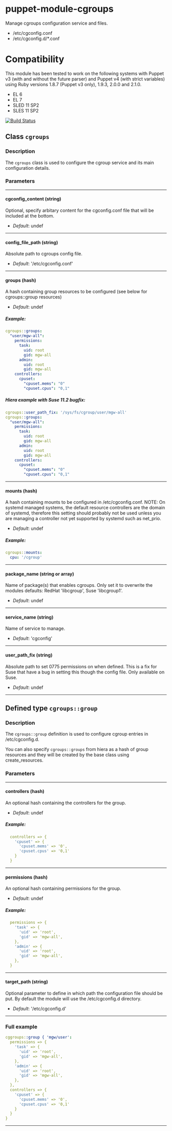 # puppet-module-cgroups

Manage cgroups configuration service and files.

- /etc/cgconfig.conf
- /etc/cgconfig.d/*.conf

# Compatibility

This module has been tested to work on the following systems with Puppet v3
(with and without the future parser) and Puppet v4 (with strict variables)
using Ruby versions 1.8.7 (Puppet v3 only), 1.9.3, 2.0.0 and 2.1.0.

  * EL 6
  * EL 7
  * SLED 11 SP2
  * SLES 11 SP2

[![Build Status](https://travis-ci.org/Ericsson/puppet-module-cgroups.png?branch=master)](https://travis-ci.org/Ericsson/puppet-module-cgroups)

## Class `cgroups`

### Description

The `cgroups` class is used to configure the cgroup service and its main configuration details.

### Parameters

---
#### cgconfig_content (string)
Optional, specify arbitary content for the cgconfig.conf file that will be included at the bottom.

- *Default*: undef

---
#### config_file_path (string)
Absolute path to cgroups config file.

- *Default*: '/etc/cgconfig.conf'

---
#### groups (hash)
A hash containing group resources to be configured (see below for cgroups::group resources)

- *Default*: undef

##### Example:
```yaml
cgroups::groups:
  "user/mgw-all":
    permissions:
      task:
        uid: root
        gid: mgw-all
      admin:
        uid: root
        gid: mgw-all
    controllers:
      cpuset:
        "cpuset.mems": "0"
        "cpuset.cpus": "0,1"
```

##### Hiera example with Suse 11.2 bugfix:
```yaml
cgroups::user_path_fix: '/sys/fs/cgroup/user/mgw-all'
cgroups::groups:
  "user/mgw-all":
    permissions:
      task:
        uid: root
        gid: mgw-all
      admin:
        uid: root
        gid: mgw-all
    controllers:
      cpuset:
        "cpuset.mems": "0"
        "cpuset.cpus": "0,1"
```
---
#### mounts (hash)
A hash containing mounts to be configured in /etc/cgconfig.conf.
NOTE: On systemd managed systems, the default resource controllers are the domain of systemd, therefore this setting should probably not be used unless you are managing a controller not yet supported by systemd such as net_prio.

- *Default*: undef

##### Example:
```yaml
cgroups::mounts:
  cpu: '/cgroup'
```
---
#### package_name (string or array)
Name of package(s) that enables cgroups. Only set it to overwrite the modules defaults: RedHat 'libcgroup', Suse 'libcgroup1'.

- *Default*: undef

---
#### service_name (string)
Name of service to manage.

- *Default*: 'cgconfig'

---
#### user_path_fix (string)
Absolute path to set 0775 permissions on when defined. This is a fix for Suse that have a bug in setting this though the config file. Only available on Suse.

- *Default*: undef

---

## Defined type `cgroups::group`

### Description

The `cgroups::group` definition is used to configure cgroup entries in /etc/cgconfig.d.

You can also specify `cgroups::groups` from hiera as a hash of group resources and they will be created by the base class using create_resources.

### Parameters

---
#### controllers (hash)
An optional hash containing the controllers for the group.

- *Default*: undef

##### Example:
```yaml
  controllers => {
    'cpuset' => { 
      'cpuset.mems' => '0',
      'cpuset.cpus' => '0,1'
    }
  }
```
---

#### permissions (hash)
An optional hash containing permissions for the group.

- *Default*: undef

##### Example:
```yaml
  permissions => {
    'task' => {
      'uid' => 'root',
      'gid' => 'mgw-all',
    },
    'admin' => {
      'uid' => 'root',
      'gid' => 'mgw-all',
    },
  }
```
---

#### target_path (string)
Optional parameter to define in which path the configuration file should be put. By default the module will use the /etc/cgconfig.d directory.

- *Default*: '/etc/cgconfig.d'

---
### Full example
```yaml
cggroups::group { 'mgw/user':
  permissions => {
    'task' => {
      'uid' => 'root',
      'gid' => 'mgw-all',
    },
    'admin' => {
      'uid' => 'root',
      'gid' => 'mgw-all',
    },
  },
  controllers => {
    'cpuset' => { 
      'cpuset.mems' => '0',
      'cpuset.cpus' => '0,1'
    }
  }
}
```
---
